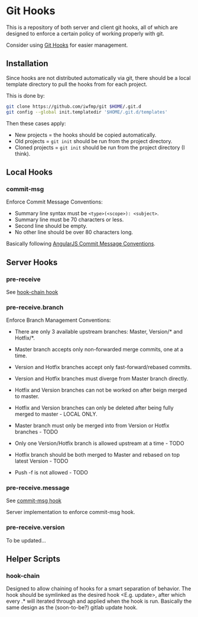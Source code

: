 # Git Hooks
This is a repository of both server and client git hooks,
all of which are designed to enforce a certain policy of working properly with git.

Consider using [Git Hooks](https://github.com/icefox/git-hooks) for easier management.

## Installation
Since hooks are not distributed automatically via git,
there should be a local template directory to pull the hooks from for each project.

This is done by:

``` bash
git clone https://github.com/iwfmp/git $HOME/.git.d
git config --global init.templatedir '$HOME/.git.d/templates'
```

Then these cases apply:

- New projects    = the hooks should be copied automatically.
- Old projects    = `git init` should be run from the project directory.
- Cloned projects = `git init` should be run from the project directory (I think).

## Local Hooks
### commit-msg
Enforce Commit Message Conventions:

- Summary line syntax must be `<type>(<scope>): <subject>`.
- Summary line must be 70 characters or less.
- Second line should be empty.
- No other line should be over 80 characters long.

Basically following [AngularJS Commit Message Conventions](https://github.com/camunda/camunda.org/blob/master/COMMIT_MESSAGES.md).

## Server Hooks
### pre-receive
See [hook-chain hook](#hook-chain)

### pre-receive.branch
Enforce Branch Management Conventions:

- There are only 3 available upstream branches: Master, Version/* and Hotfix/*.
- Master branch accepts only non-forwarded merge commits, one at a time.
- Version and Hotfix branches accept only fast-forward/rebased commits.
- Version and Hotfix branches must diverge from Master branch directly.
- Hotfix and Version branches can not be worked on after beign merged to master.
- Hotfix and Version branches can only be deleted after being fully merged to master - LOCAL ONLY.

- Master branch must only be merged into from Version or Hotfix branches - TODO
- Only one Version/Hotfix branch is allowed upstream at a time - TODO
- Hotfix branch should be both merged to Master and rebased on top latest Version  - TODO
- Push -f is not allowed - TODO

### pre-receive.message
See [commit-msg hook](#commit-msg)

Server implementation to enforce commit-msg hook.

### pre-receive.version
To be updated...

## Helper Scripts
### hook-chain
Designed to allow chaining of hooks for a smart separation of behavior.
The hook should be symlinked as the desired hook <E.g. update>,
after which every <hook-name>.* will iterated through and applied when the hook is run.
Basically the same design as the (soon-to-be?) gitlab update hook.